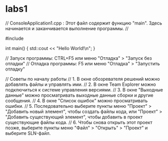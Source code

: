 # labs1
// ConsoleApplication1.cpp : Этот файл содержит функцию "main". Здесь начинается и заканчивается выполнение программы.
//

#include <iostream>

int main()
{
    std::cout << "Hello World!\n";
}

// Запуск программы: CTRL+F5 или меню "Отладка" > "Запуск без отладки"
// Отладка программы: F5 или меню "Отладка" > "Запустить отладку"

// Советы по началу работы 
//   1. В окне обозревателя решений можно добавлять файлы и управлять ими.
//   2. В окне Team Explorer можно подключиться к системе управления версиями.
//   3. В окне "Выходные данные" можно просматривать выходные данные сборки и другие сообщения.
//   4. В окне "Список ошибок" можно просматривать ошибки.
//   5. Последовательно выберите пункты меню "Проект" > "Добавить новый элемент", чтобы создать файлы кода, или "Проект" > "Добавить существующий элемент", чтобы добавить в проект существующие файлы кода.
//   6. Чтобы снова открыть этот проект позже, выберите пункты меню "Файл" > "Открыть" > "Проект" и выберите SLN-файл.
